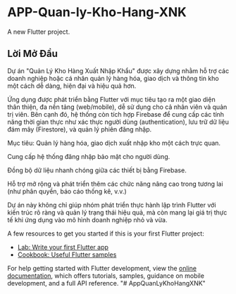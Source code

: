 # APP-Quan-ly-Kho-Hang-XNK

A new Flutter project.

## Lời Mở Đầu

Dự án "Quản Lý Kho Hàng Xuất Nhập Khẩu" được xây dựng nhằm hỗ trợ các doanh nghiệp hoặc cá nhân quản lý hàng hóa, giao dịch và thông tin kho một cách dễ dàng, hiện đại và hiệu quả hơn.

Ứng dụng được phát triển bằng Flutter với mục tiêu tạo ra một giao diện thân thiện, đa nền tảng (web/mobile), dễ sử dụng cho cả nhân viên và quản trị viên. Bên cạnh đó, hệ thống còn tích hợp Firebase để cung cấp các tính năng thời gian thực như xác thực người dùng (authentication), lưu trữ dữ liệu đám mây (Firestore), và quản lý phiên đăng nhập.

Mục tiêu:
Quản lý hàng hóa, giao dịch xuất nhập kho một cách trực quan.

Cung cấp hệ thống đăng nhập bảo mật cho người dùng.

Đồng bộ dữ liệu nhanh chóng giữa các thiết bị bằng Firebase.

Hỗ trợ mở rộng và phát triển thêm các chức năng nâng cao trong tương lai (như phân quyền, báo cáo thống kê, v.v.)

Dự án này không chỉ giúp nhóm phát triển thực hành lập trình Flutter với kiến trúc rõ ràng và quản lý trạng thái hiệu quả, mà còn mang lại giá trị thực tế khi ứng dụng vào mô hình doanh nghiệp nhỏ và vừa.

A few resources to get you started if this is your first Flutter project:

- [Lab: Write your first Flutter app](https://docs.flutter.dev/get-started/codelab)
- [Cookbook: Useful Flutter samples](https://docs.flutter.dev/cookbook)

For help getting started with Flutter development, view the
[online documentation](https://docs.flutter.dev/), which offers tutorials,
samples, guidance on mobile development, and a full API reference.
"# AppQuanLyKhoHangXNK"
